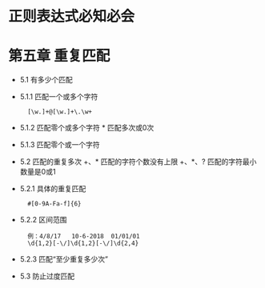 # 正则表达式必知必会
# 第五章 重复匹配

- 5.1 有多少个匹配
- 5.1.1 匹配一个或多个字符
  ```匹配电子邮件地址
    [\w.]+@[\w.]+\.\w+
  ```
- 5.1.2 匹配零个或多个字符
  \* 匹配多次或0次
- 5.1.3 匹配零个或一个字符

- 5.2 匹配的重复多次
  +、* 匹配的字符个数没有上限
  +、*、? 匹配的字符最小数量是0或1
- 5.2.1 具体的重复匹配
  ```RGB值
    #[0-9A-Fa-f]{6}
  ```
- 5.2.2 区间范围
  ```日期
    例：4/8/17   10-6-2018  01/01/01
    \d{1,2}[-\/]\d{1,2}[-\/]\d{2,4}
  ```
- 5.2.3 匹配“至少重复多少次”

- 5.3 防止过度匹配